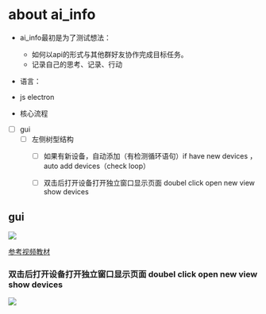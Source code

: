 # about ai_info

* ai_info最初是为了测试想法：
  * 如何以api的形式与其他群好友协作完成目标任务。
  * 记录自己的思考、记录、行动


* 语言：
 * js electron

* 核心流程

* [ ] gui 
    * [ ] 左侧树型结构
        * [ ] 如果有新设备，自动添加（有检测循环语句）if have new devices ，auto add devices（check loop）
        * [ ] 双击后打开设备打开独立窗口显示页面 doubel click open new view  show devices 
 
 
 
 
 ## gui
 
![](http://xccimg.zhess.com/20190207205348_yMPmOl_Screenshot.jpeg)
 
[参考视频教材](http://www.hb-qk.com/video.html)


### 双击后打开设备打开独立窗口显示页面 doubel click open new view  show devices 

![](https://github.com/openstf/stf/raw/master/doc/7s_usage.gif?raw=true)
 
  ###
